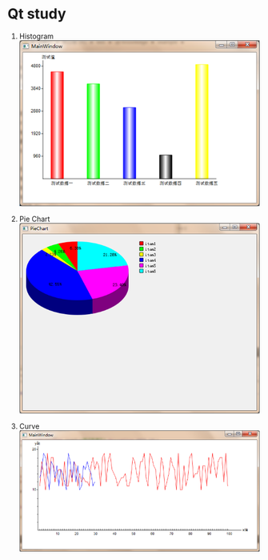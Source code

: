 Qt study
========

1. Histogram
![Histogram show](Histogram/效果1.png)

2. Pie Chart
![PieChart show](PieChart/show.png)

3. Curve
![Curve show](Curve/效果.png)